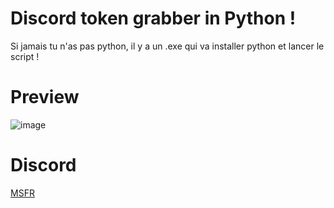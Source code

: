 # Discord token grabber in Python !
Si jamais tu n'as pas python, il y a un .exe qui va installer python et lancer le script !
# Preview
![image](https://user-images.githubusercontent.com/105600885/218357445-2b6b5cfc-d72a-4e83-8d51-82660339400d.png)
# Discord 
[MSFR](https://discord.gg/msfr)
